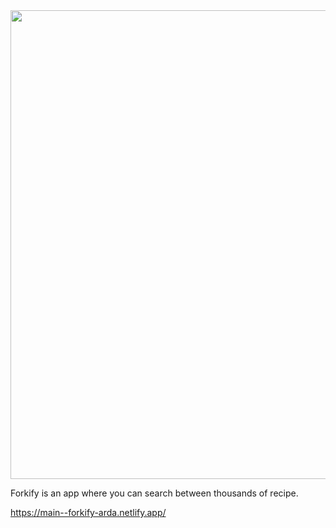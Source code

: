 <img src="https://media.giphy.com/media/v1.Y2lkPTc5MGI3NjExZmJhZWpwemgwYWNhYjZjM29rZ3luZHM5MW80OXA1Y3A4M2s5ZWU1ZSZlcD12MV9pbnRlcm5hbF9naWZfYnlfaWQmY3Q9Zw/S5F3Cp33PVVfqm1rhn/giphy.gif" width="750"/>

Forkify is an app where you can search between thousands of recipe.

https://main--forkify-arda.netlify.app/
